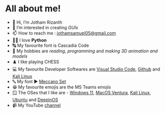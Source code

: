 # All about me!
- 👋 Hi, I’m Jotham Rizanth
- 👀 I’m interested in creating *GUIs*
- 📫 How to reach me : jothamsamuel05@gmail.com
- 👨‍💻 I love **Python**
- 🔠 My favourite font is Cascadia Code
- 📖 My hobbies are *reading*, *programming* and *making 3D animation and models*
- ♟️ I like playing CHESS
- 💻 My favourite Developer Softwares are [Visual Studio Code](https://code.visualstudio.com/), [Github](https://github.com/) and [Kali Linux](https://en.wikipedia.org/wiki/Kali_Linux)
- 🔤 My font ▶ [Meccano Set](https://meccanoset.000webhostapp.com)
- 😁 My favourite emojis are the MS Teams emojis
- 🪟 The OSes that I like are - [Windows 11](https://en.wikipedia.org/wiki/Windows_11), [MacOS Ventura](https://en.wikipedia.org/wiki/MacOS_Ventura), [Kali Linux](https://en.wikipedia.org/wiki/Kali_Linux), [Ubuntu](https://en.wikipedia.org/wiki/Ubuntu) and [DeepinOS](https://en.wikipedia.org/wiki/Deepin)
- 📹 My YouTube [channel](https://www.youtube.com/channel/UCzCqUeZlHAFOHNaF8VMxozg)

